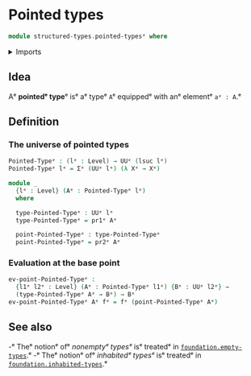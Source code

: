 # Pointed types

```agda
module structured-types.pointed-typesᵉ where
```

<details><summary>Imports</summary>

```agda
open import foundation.dependent-pair-typesᵉ
open import foundation.universe-levelsᵉ
```

</details>

## Idea

Aᵉ **pointedᵉ type**ᵉ isᵉ aᵉ typeᵉ `A`ᵉ equippedᵉ with anᵉ elementᵉ `aᵉ : A`.ᵉ

## Definition

### The universe of pointed types

```agda
Pointed-Typeᵉ : (lᵉ : Level) → UUᵉ (lsuc lᵉ)
Pointed-Typeᵉ lᵉ = Σᵉ (UUᵉ lᵉ) (λ Xᵉ → Xᵉ)

module _
  {lᵉ : Level} (Aᵉ : Pointed-Typeᵉ lᵉ)
  where

  type-Pointed-Typeᵉ : UUᵉ lᵉ
  type-Pointed-Typeᵉ = pr1ᵉ Aᵉ

  point-Pointed-Typeᵉ : type-Pointed-Typeᵉ
  point-Pointed-Typeᵉ = pr2ᵉ Aᵉ
```

### Evaluation at the base point

```agda
ev-point-Pointed-Typeᵉ :
  {l1ᵉ l2ᵉ : Level} (Aᵉ : Pointed-Typeᵉ l1ᵉ) {Bᵉ : UUᵉ l2ᵉ} →
  (type-Pointed-Typeᵉ Aᵉ → Bᵉ) → Bᵉ
ev-point-Pointed-Typeᵉ Aᵉ fᵉ = fᵉ (point-Pointed-Typeᵉ Aᵉ)
```

## See also

-ᵉ Theᵉ notionᵉ ofᵉ _nonemptyᵉ typesᵉ_ isᵉ treatedᵉ in
  [`foundation.empty-types`](foundation.empty-types.md).ᵉ
-ᵉ Theᵉ notionᵉ ofᵉ _inhabitedᵉ typesᵉ_ isᵉ treatedᵉ in
  [`foundation.inhabited-types`](foundation.inhabited-types.md).ᵉ